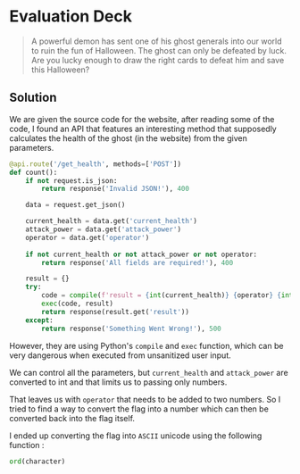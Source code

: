 # Evaluation Deck

>  A powerful demon has sent one of his ghost generals into our world to ruin the fun of Halloween. The ghost can only be defeated by luck. Are you lucky enough to draw the right cards to defeat him and save this Halloween?

## Solution
We are given the source code for the website, after reading some of the code, I found an API that features an interesting method that supposedly calculates the health of the ghost (in the website) from the given parameters.

```python
@api.route('/get_health', methods=['POST'])
def count():
    if not request.is_json:
        return response('Invalid JSON!'), 400

    data = request.get_json()

    current_health = data.get('current_health')
    attack_power = data.get('attack_power')
    operator = data.get('operator')
    
    if not current_health or not attack_power or not operator:
        return response('All fields are required!'), 400

    result = {}
    try:
        code = compile(f'result = {int(current_health)} {operator} {int(attack_power)}', '<string>', 'exec')
        exec(code, result)
        return response(result.get('result'))
    except:
        return response('Something Went Wrong!'), 500
```
However, they are using Python's `compile` and `exec` function, which can be very dangerous when executed from unsanitized user input.

We can control all the parameters, but `current_health` and `attack_power` are converted to int and that limits us to passing only numbers.

That leaves us with `operator` that needs to be added to two numbers. So I tried to find a way to convert the flag into a number which can then be converted back  into the flag itself.

I ended up converting the flag into `ASCII` unicode using the following function :

```python
ord(character)
```


